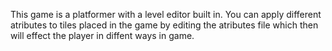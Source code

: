 This game is a platformer with a level editor built in. You can apply different atributes to tiles placed in the game by editing the atributes file which then will effect the player in diffent ways in game.
